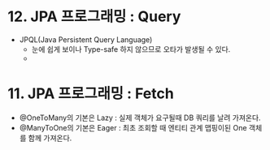 # 12. JPA 프로그래밍 : Query
- JPQL(Java Persistent Query Language)
    - 눈에 쉽게 보이나 Type-safe 하지 않으므로 오타가 발생될 수 있다.
    - 
    



 # 11. JPA 프로그래밍 : Fetch
  - @OneToMany의 기본은 Lazy : 실제 객체가 요구될때 DB 쿼리를 날려 가져온다.
  - @ManyToOne의 기본은 Eager : 최초 조회할 때 엔티티 관계 맵핑이된 One 객체를 함께 가져온다.
  
  

